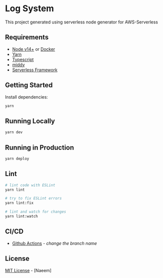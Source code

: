 # Log System
This project generated using serverless node generator for AWS-Serverless

## Requirements

 - [Node v14+](https://nodejs.org/en/download/current/) or [Docker](https://www.docker.com/)
 - [Yarn](https://yarnpkg.com/en/docs/install)
 - [Typescript](https://www.typescriptlang.org/)
 - [middy](https://middy.js.org/)
 - [Serverless Framework](http://serverless.com/)


## Getting Started

Install dependencies:

```bash
yarn
```

## Running Locally

```bash
yarn dev
```

## Running in Production

```bash
yarn deploy
```

## Lint

```bash
# lint code with ESLint
yarn lint

# try to fix ESLint errors
yarn lint:fix

# lint and watch for changes
yarn lint:watch
```

## CI/CD
- [Github Actions](.github/workflows/prod.yml) - _change the branch name_

## License

[MIT License](README.md) - [Naeem]
